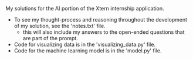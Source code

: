 
My solutions for the AI portion of the Xtern internship application.

- To see my thought-process and reasoning throughout the development of my solution, see the 'notes.txt' file.
  - this will also include my answers to the open-ended questions that are part of the prompt.
- Code for visualizing data is in the 'visualizing_data.py' file.
- Code for the machine learning model is in the 'model.py' file.
